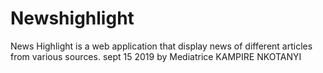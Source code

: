 # Newshighlight
News Highlight is a web application that display news  of different articles from various sources.
sept 15 2019
by Mediatrice KAMPIRE NKOTANYI
